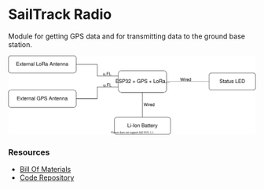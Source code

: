 # SailTrack Radio
Module for getting GPS data and for transmitting data to the ground base station.

<p align="center">
  <img src="block-diagram.svg"/>
</p>

### Resources
* [Bill Of Materials](BOM.csv)
* [Code Repository](https://github.com/metis-vela-unipd/sailtrack-radio)
